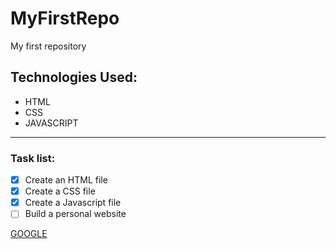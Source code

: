 # MyFirstRepo
My first repository

## Technologies Used:
- HTML
- CSS
- JAVASCRIPT

---
### Task list:
- [x] Create an HTML file
- [x] Create a CSS file
- [x] Create a Javascript file
- [ ] Build a personal website

[GOOGLE](https://www.google.com/)
